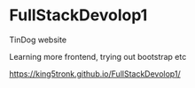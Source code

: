 # FullStackDevolop1

TinDog website

Learning more frontend, trying out bootstrap etc

https://king5tronk.github.io/FullStackDevolop1/
